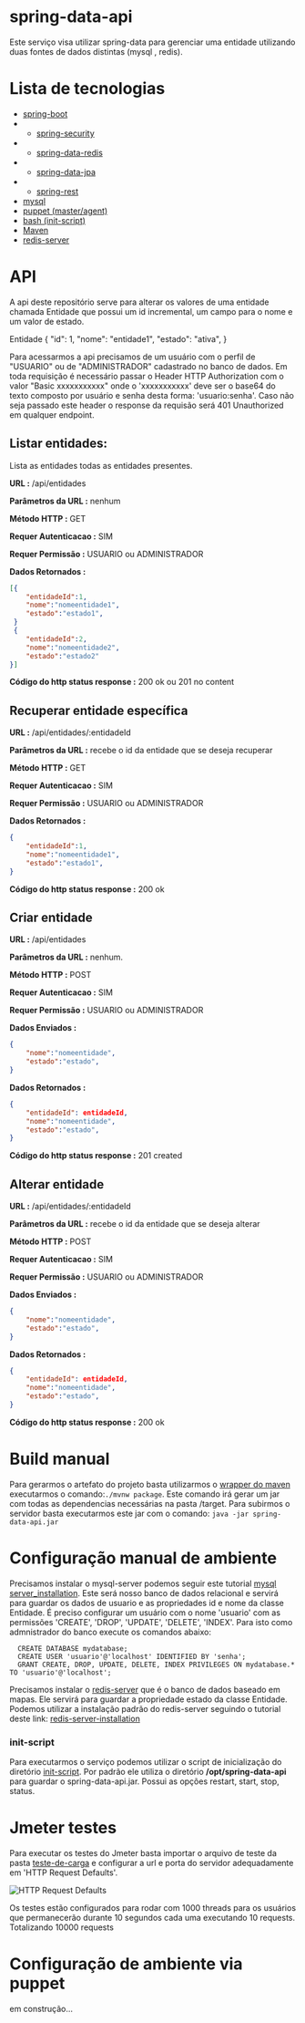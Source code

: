 # spring-data-api

Este serviço visa utilizar spring-data para gerenciar uma entidade utilizando duas fontes de dados distintas (mysql , redis).

# Lista de tecnologias

* [spring-boot](https://spring.io/projects/spring-boot)
* * [spring-security](https://spring.io/projects/spring-security)
* * [spring-data-redis](https://spring.io/projects/spring-data-redis)
* * [spring-data-jpa](https://spring.io/projects/spring-data-jpa)
* * [spring-rest](https://spring.io/guides/gs/rest-service/)
* [mysql](https://dev.mysql.com/downloads/mysql/)
* [puppet (master/agent)](https://puppet.com/docs/puppet/5.3/quick_start_master_agent_communication.html)
* [bash (init-script)](https://pt.wikipedia.org/wiki/Shell_script)
* [Maven](https://maven.apache.org/install.html)
* [redis-server](https://redis.io/documentation)

# API

A api deste repositório serve para alterar os valores de uma entidade chamada Entidade que possui um id incremental, um campo para o nome e um valor de estado. 

Entidade {
  "id": 1,
  "nome": "entidade1",
  "estado": "ativa",
}

Para acessarmos a api precisamos de um usuário com o perfil de "USUARIO" ou de "ADMINISTRADOR" cadastrado no banco de dados. Em toda requisição é necessário passar o Header HTTP Authorization com o valor "Basic xxxxxxxxxxx" onde o 'xxxxxxxxxxx' deve ser o base64 do texto composto por usuário e senha desta forma: 'usuario:senha'. Caso não seja passado este header o response da requisão será 401 Unauthorized em qualquer endpoint.

## Listar entidades:
Lista as entidades todas as entidades presentes.

**URL :** /api/entidades

**Parâmetros da URL :** nenhum

**Método HTTP :** GET

**Requer Autenticacao :** SIM

**Requer Permissão :** USUARIO ou ADMINISTRADOR

**Dados Retornados :** 
```json
[{
    "entidadeId":1,
    "nome":"nomeentidade1",
    "estado":"estado1",
 }
 {  
    "entidadeId":2,
    "nome":"nomeentidade2",
    "estado":"estado2"
}]
```

**Código do http status response :** 200 ok ou 201 no content

## Recuperar entidade específica

**URL :** /api/entidades/:entidadeId

**Parâmetros da URL :** recebe o id da entidade que se deseja recuperar

**Método HTTP :** GET

**Requer Autenticacao :** SIM

**Requer Permissão :** USUARIO ou ADMINISTRADOR

**Dados Retornados :**  
```json
{
    "entidadeId":1,
    "nome":"nomeentidade1",
    "estado":"estado1",
}
```

**Código do http status response :** 200 ok

## Criar entidade

**URL :** /api/entidades

**Parâmetros da URL :** nenhum. 

**Método HTTP :** POST

**Requer Autenticacao :** SIM

**Requer Permissão :** USUARIO ou ADMINISTRADOR

**Dados Enviados :** 
```json
{
    "nome":"nomeentidade",
    "estado":"estado",
}
```

**Dados Retornados :** 
```json
{
    "entidadeId": entidadeId,
    "nome":"nomeentidade",
    "estado":"estado",
}
```

**Código do http status response :** 201 created 

## Alterar entidade

**URL :** /api/entidades/:entidadeId

**Parâmetros da URL :** recebe o id da entidade que se deseja alterar 

**Método HTTP :** POST

**Requer Autenticacao :** SIM

**Requer Permissão :** USUARIO ou ADMINISTRADOR

**Dados Enviados :** 
```json
{
    "nome":"nomeentidade",
    "estado":"estado",
}
```

**Dados Retornados :** 
```json
{
    "entidadeId": entidadeId,
    "nome":"nomeentidade",
    "estado":"estado",
}
```

**Código do http status response :** 200 ok

# Build manual

Para gerarmos o artefato do projeto basta utilizarmos o [wrapper do maven](https://github.com/takari/maven-wrapper) executarmos o comando:`./mvnw package`.
Este comando irá gerar um jar com todas as dependencias necessárias na pasta /target. 
Para subirmos o servidor basta executarmos este jar com o comando: `java -jar spring-data-api.jar`

# Configuração manual de ambiente

Precisamos instalar o mysql-server podemos seguir este tutorial [mysql server_installation](https://dev.mysql.com/doc/mysql-apt-repo-quick-guide/en/).
Este será nosso banco de dados relacional e servirá para guardar os dados de usuario e as propriedades id e nome da classe Entidade.
É preciso configurar um usuário com o nome 'usuario' com as permissões 'CREATE', 'DROP', 'UPDATE', 'DELETE', 'INDEX'.
Para isto como admnistrador do banco execute os comandos abaixo:
```mysql
  CREATE DATABASE mydatabase;
  CREATE USER 'usuario'@'localhost' IDENTIFIED BY 'senha';
  GRANT CREATE, DROP, UPDATE, DELETE, INDEX PRIVILEGES ON mydatabase.* TO 'usuario'@'localhost';
```

Precisamos instalar o [redis-server](https://redis.io/topics/quickstart) que é o banco de dados baseado em mapas.
Ele servirá para guardar a propriedade estado da classe Entidade.
Podemos utilizar a instalação padrão do redis-server seguindo o tutorial deste link: [redis-server-installation](https://redis.io/topics/quickstart)

### init-script

Para executarmos o serviço podemos utilizar o script de inicialização do diretório [init-script](https://github.com/jeansfelix/spring-data-api/tree/master/init-script). 
Por padrão ele utiliza o diretório **/opt/spring-data-api** para guardar o spring-data-api.jar. 
Possui as opções restart, start, stop, status.

# Jmeter testes
Para executar os testes do Jmeter basta importar o arquivo de teste da pasta [teste-de-carga](https://github.com/jeansfelix/spring-data-api/tree/master/teste-de-carga) e configurar a url e porta do servidor adequadamente em 'HTTP Request Defaults'.

![HTTP Request Defaults](http://oi64.tinypic.com/ortiz8.jpg)

Os testes estão configurados para rodar com 1000 threads para os usuários que permanecerão durante 10 segundos cada uma executando 10 requests. Totalizando 10000 requests 

# Configuração de ambiente via puppet
em construção...


